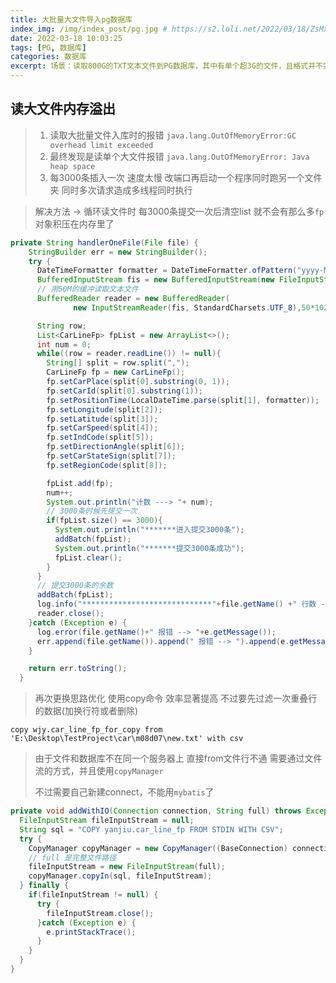```yaml
---
title: 大批量大文件导入pg数据库
index_img: /img/index_post/pg.jpg # https://s2.loli.net/2022/03/18/ZsMx2dSR96cK41f.png
date: 2022-03-18 10:03:25
tags: [PG, 数据库]
categories: 数据库
excerpt: 场景：读取800G的TXT文本文件到PG数据库，其中有单个超3G的文件，且格式并不完全相同，需要清洗
---
```

## 读大文件内存溢出

> 1. 读取大批量文件入库时的报错 `java.lang.OutOfMemoryError:GC overhead limit exceeded`
> 2. 最终发现是读单个大文件报错 `java.lang.OutOfMemoryError: Java heap space`
> 3. 每3000条插入一次  速度太慢  改端口再启动一个程序同时跑另一个文件夹  同时多次请求造成多线程同时执行

> 解决方法 -> 循环读文件时 每3000条提交一次后清空list 就不会有那么多`fp`对象积压在内存里了

```java
private String handlerOneFile(File file) {
    StringBuilder err = new StringBuilder();
    try {
      DateTimeFormatter formatter = DateTimeFormatter.ofPattern("yyyy-MM-dd HH:mm:ss");
      BufferedInputStream fis = new BufferedInputStream(new FileInputStream(file));
      // 用50M的缓冲读取文本文件
      BufferedReader reader = new BufferedReader(
              new InputStreamReader(fis, StandardCharsets.UTF_8),50*1024*1024);

      String row;
      List<CarLineFp> fpList = new ArrayList<>();
      int num = 0;
      while((row = reader.readLine()) != null){
        String[] split = row.split(",");
        CarLineFp fp = new CarLineFp();
        fp.setCarPlace(split[0].substring(0, 1));
        fp.setCarId(split[0].substring(1));
        fp.setPositionTime(LocalDateTime.parse(split[1], formatter));
        fp.setLongitude(split[2]);
        fp.setLatitude(split[3]);
        fp.setCarSpeed(split[4]);
        fp.setIndCode(split[5]);
        fp.setDirectionAngle(split[6]);
        fp.setCarStateSign(split[7]);
        fp.setRegionCode(split[8]);

        fpList.add(fp);
        num++;
        System.out.println("计数 ---> "+ num);
        // 3000条时候先提交一次
        if(fpList.size() == 3000){
          System.out.println("*******进入提交3000条");
          addBatch(fpList);
          System.out.println("*******提交3000条成功");
          fpList.clear();
        }
      }
      // 提交3000条的余数
      addBatch(fpList);
      log.info("*****************************"+file.getName() +" 行数 --> "+ num);
      reader.close();
    }catch (Exception e) {
      log.error(file.getName()+" 报错 --> "+e.getMessage());
      err.append(file.getName()).append(" 报错 --> ").append(e.getMessage());
    }

    return err.toString();
  }
```

> 再次更换思路优化  使用copy命令  效率显著提高  不过要先过滤一次重叠行的数据(加换行符或者删除)

`copy wjy.car_line_fp_for_copy from 'E:\Desktop\TestProject\car\m08d07\new.txt' with csv`

> 由于文件和数据库不在同一个服务器上 直接from文件行不通 需要通过文件流的方式，并且使用`copyManager`
>
> 不过需要自己新建connect，不能用`mybatis`了

```java
private void addWithIO(Connection connection, String full) throws Exception{
  FileInputStream fileInputStream = null;
  String sql = "COPY yanjiu.car_line_fp FROM STDIN WITH CSV";
  try {
    CopyManager copyManager = new CopyManager((BaseConnection) connection);
    // full 是完整文件路径
    fileInputStream = new FileInputStream(full);
    copyManager.copyIn(sql, fileInputStream);
  } finally {
    if(fileInputStream != null) {
      try {
        fileInputStream.close();
      }catch (Exception e) {
        e.printStackTrace();
      }
    }
  }
}
```
